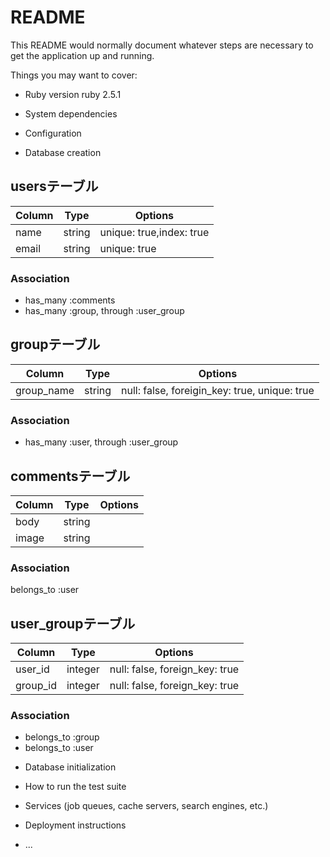 # README

This README would normally document whatever steps are necessary to get the
application up and running.

Things you may want to cover:

* Ruby version
ruby 2.5.1
* System dependencies

* Configuration

* Database creation
## usersテーブル
|Column|Type|Options|
|------|----|-------|
|name|string|unique: true,index: true|
|email|string|unique: true|
### Association
- has_many :comments
- has_many :group, through :user_group

## groupテーブル
|Column|Type|Options|
|------|----|-------|
|group_name|string|null: false, foreigin_key: true, unique: true|
### Association
- has_many :user, through :user_group

## commentsテーブル
|Column|Type|Options|
|------|----|-------|
|body|string|
|image|string|
### Association
belongs_to :user

## user_groupテーブル
|Column|Type|Options|
|------|----|-------|
|user_id|integer|null: false, foreign_key: true|
|group_id|integer|null: false, foreign_key: true|
### Association
- belongs_to :group
- belongs_to :user

* Database initialization

* How to run the test suite

* Services (job queues, cache servers, search engines, etc.)

* Deployment instructions

* ...
